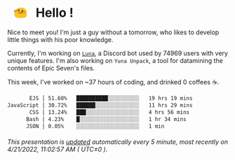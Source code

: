 <h1>   <img src="./spoink.gif" style="vertical-align:middle;" width="30px">   Hello ! </h1>

Nice to meet you! I'm just a guy without a tomorrow, who likes to develop little things with his poor knowledge.

Currently, I'm working on <a href='https://github.com/Asgarrrr/Luna'>`Luna`</a>, a Discord bot used by 74969 users with very unique features. I'm also working on `Yuna Unpack`, a tool for datamining the contents of Epic Seven's files.

This week, I've worked on ~37 hours of coding, and drinked 0 coffees ☕.

```
       EJS │ 51.68%   ██████████░░░░░░░░░░   19 hrs 19 mins
JavaScript │ 30.72%   ██████░░░░░░░░░░░░░░   11 hrs 29 mins
       CSS │ 13.24%   ███░░░░░░░░░░░░░░░░░   4 hrs 56 mins
      Bash │ 4.23%    █░░░░░░░░░░░░░░░░░░░   1 hr 34 mins
      JSON │ 0.05%    ░░░░░░░░░░░░░░░░░░░░   1 min
```

###### This presentation is [updated](https://github.com/Asgarrrr) automatically every 5 minute, most recently on 4/21/2022, 11:02:57 AM ( UTC±0 ).
